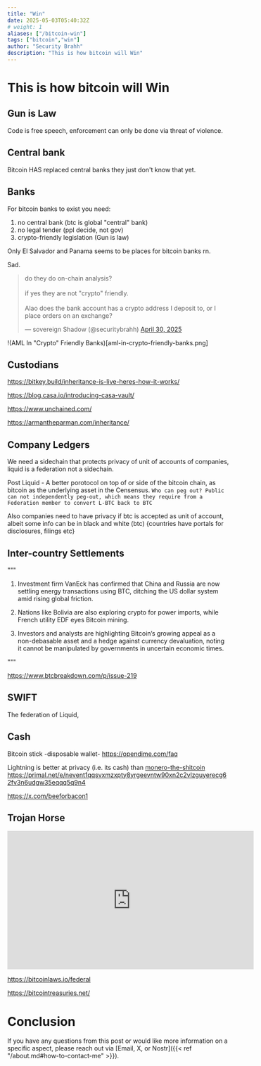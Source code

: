 ```yaml
---
title: "Win"
date: 2025-05-03T05:40:32Z
# weight: 1
aliases: ["/bitcoin-win"]
tags: ["bitcoin","win"]
author: "Security Brahh"
description: "This is how bitcoin will Win"
---
```


# This is how bitcoin will Win

## Gun is Law

Code is free speech, enforcement can only be done via threat of violence.

## Central bank

Bitcoin HAS replaced central banks they just don't know that yet.

## Banks

For bitcoin banks to exist you need: 

1. no central bank (btc is global "central" bank) 
2. no legal tender (ppl decide, not gov) 
3. crypto-friendly legislation (Gun is law)

Only El Salvador and Panama seems to be places for bitcoin banks rn.

Sad.

<blockquote class="twitter-tweet"><p lang="en" dir="ltr">do they do on-chain analysis?<br><br>if yes they are not &quot;crypto&quot; friendly. <br><br>Alao does the bank account has a crypto address I deposit to, or I place orders on an exchange?</p>&mdash; sovereign Shadow (@securitybrahh) <a href="https://twitter.com/securitybrahh/status/1917639990751944850?ref_src=twsrc%5Etfw">April 30, 2025</a></blockquote> <script async src="https://platform.twitter.com/widgets.js" charset="utf-8"></script>

!(AML In "Crypto" Friendly Banks)[aml-in-crypto-friendly-banks.png]

## Custodians

https://bitkey.build/inheritance-is-live-heres-how-it-works/

https://blog.casa.io/introducing-casa-vault/

https://www.unchained.com/

https://armantheparman.com/inheritance/

## Company Ledgers

We need a sidechain that protects privacy of unit of accounts of companies, liquid is a federation not a sidechain.

Post Liquid - A better porotocol on top of or side of the bitcoin chain, as bitcoin as the underlying asset in the Censensus. 
`Who can peg out? Public can not independently peg-out, which means they require from a Federation member to convert L-BTC back to BTC`

Also companies need to have privacy if btc is accepted as unit of account, albeit some info can be in black and white (btc) {countries have portals for disclosures, filings etc} 

## Inter-country Settlements

"""

1. Investment firm VanEck has confirmed that China and Russia are now settling energy transactions using BTC, ditching the US dollar system amid rising global friction. 

2. Nations like Bolivia are also exploring crypto for power imports, while French utility EDF eyes Bitcoin mining. 

3. Investors and analysts are highlighting Bitcoin’s growing appeal as a non-debasable asset and a hedge against currency devaluation, noting it cannot be manipulated by governments in uncertain economic times.

"""

https://www.btcbreakdown.com/p/issue-219

## SWIFT

The federation of Liquid,

## Cash

Bitcoin stick -disposable wallet- https://opendime.com/faq

Lightning is better at privacy (i.e. its cash) than [monero-the-shitcoin](https://letters.empiresec.co/p/monero-is-cash)
https://primal.net/e/nevent1qqsvxmzxpty8yrgeevntw90xn2c2vlzguyerecg62fv3n6udgw35eqqq5q9n4

https://x.com/beeforbacon1

## Trojan Horse

<iframe width="560" height="315" src="https://www.youtube.com/embed/3xH1vBuDbBA?si=leV2AYgg7BL8SamI" title="YouTube video player" frameborder="0" allow="accelerometer; autoplay; clipboard-write; encrypted-media; gyroscope; picture-in-picture; web-share" referrerpolicy="strict-origin-when-cross-origin" allowfullscreen></iframe>

https://bitcoinlaws.io/federal

https://bitcointreasuries.net/

# Conclusion

If you have any questions from this post or would like more information on a specific aspect, please reach out via [Email, X, or Nostr]({{< ref "/about.md#how-to-contact-me" >}}).

<script src="https://giscus.app/client.js"
        data-repo="securitybrahh/empiresec.co"
        data-repo-id="R_kgDOOL5WwA"
        data-category="General"
        data-category-id="DIC_kwDOOL5WwM4CpBdp"
        data-mapping="pathname"
        data-strict="1"
        data-reactions-enabled="1"
        data-emit-metadata="1"
        data-input-position="top"
        data-theme="catppuccin_mocha"
        data-lang="en"
        data-loading="lazy"
        crossorigin="anonymous"
        async>
</script>
